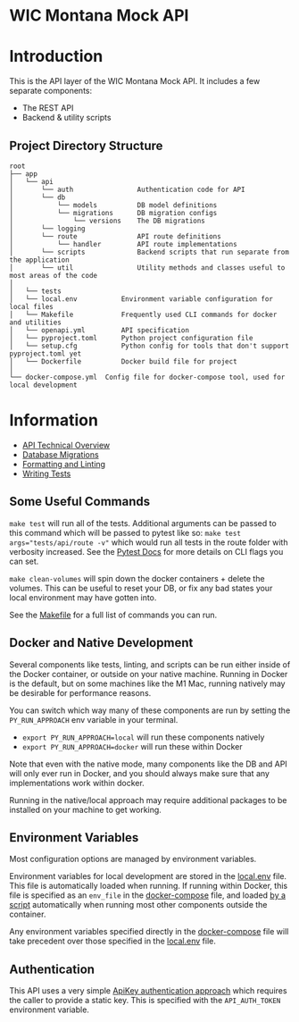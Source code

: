 # WIC Montana Mock API

# Introduction
This is the API layer of the WIC Montana Mock API. It includes a few separate components:
- The REST API
- Backend & utility scripts

## Project Directory Structure
```
root
├── app
│   └── api
│       └── auth                Authentication code for API
│       └── db
│           └── models          DB model definitions            
│           └── migrations      DB migration configs
│               └── versions    The DB migrations
│       └── logging
│       └── route               API route definitions
│           └── handler         API route implementations
│       └── scripts             Backend scripts that run separate from the application
│       └── util                Utility methods and classes useful to most areas of the code
│
│   └── tests
│   └── local.env           Environment variable configuration for local files
│   └── Makefile            Frequently used CLI commands for docker and utilities
│   └── openapi.yml         API specification
│   └── pyproject.toml      Python project configuration file
│   └── setup.cfg           Python config for tools that don't support pyproject.toml yet
│   └── Dockerfile          Docker build file for project
│
└── docker-compose.yml  Config file for docker-compose tool, used for local development
```

# Information

* [API Technical Overview](/docs/app/technical-overview.md)
* [Database Migrations](/docs/app/database-migrations.md)
* [Formatting and Linting](/docs/app/formatting-and-linting.md)
* [Writing Tests](/docs/app/writing-tests.md)

## Some Useful Commands
`make test` will run all of the tests. Additional arguments can be passed to this command which will be passed to pytest like so: `make test args="tests/api/route -v"` which would run all tests in the route folder with verbosity increased. See the [Pytest Docs](https://docs.pytest.org/en/7.1.x/reference/reference.html#command-line-flags) for more details on CLI flags you can set.

`make clean-volumes` will spin down the docker containers + delete the volumes. This can be useful to reset your DB, or fix any bad states your local environment may have gotten into.

See the [Makefile](./app/Makefile) for a full list of commands you can run.

## Docker and Native Development
Several components like tests, linting, and scripts can be run either inside of the Docker container, or outside on your native machine.
Running in Docker is the default, but on some machines like the M1 Mac, running natively may be desirable for performance reasons.

You can switch which way many of these components are run by setting the `PY_RUN_APPROACH` env variable in your terminal.
* `export PY_RUN_APPROACH=local` will run these components natively
* `export PY_RUN_APPROACH=docker` will run these within Docker

Note that even with the native mode, many components like the DB and API will only ever run in Docker, and you should always make sure that any implementations work within docker.

Running in the native/local approach may require additional packages to be installed on your machine to get working.

## Environment Variables
Most configuration options are managed by environment variables.

Environment variables for local development are stored in the [local.env](./app/local.env) file. This file is automatically loaded when running. If running within Docker, this file is specified as an `env_file` in the [docker-compose](./docker-compose.yml) file, and loaded [by a script](./app/api/util/local.py) automatically when running most other components outside the container.

Any environment variables specified directly in the [docker-compose](./docker-compose.yml) file will take precedent over those specified in the [local.env](./app/local.env) file.

## Authentication
This API uses a very simple [ApiKey authentication approach](https://connexion.readthedocs.io/en/latest/security.html#apikey-authentication) which requires the caller to provide a static key. This is specified with the `API_AUTH_TOKEN` environment variable.
